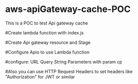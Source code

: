 # aws-apiGateway-cache-POC
This is a POC to test Api gateway cache


#Create lambda function with index.js

#Create Api gateway resource and Stage

#Configure Apio to use Lambda function

#configure: URL Query String Parameters with param cp

#Also you can use HTTP Request Headers to set headers like "Authorization" for JWT or similar

